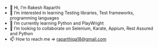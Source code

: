 - 👋 Hi, I’m Rakesh Raparthi
- 👀 I’m interested in learning Testing libraries, Test frameworks, programming languages
- 🌱 I’m currently learning Python and PlayWright
- 💞️ I’m looking to collaborate on Selenium, Karate, Appium, Rest Assured and Python
- 📫 How to reach me => raparthiqa18@gmail.com

<!---
raparthiqa18/raparthiqa18 is a ✨ special ✨ repository because its `README.md` (this file) appears on your GitHub profile.
You can click the Preview link to take a look at your changes.
--->
